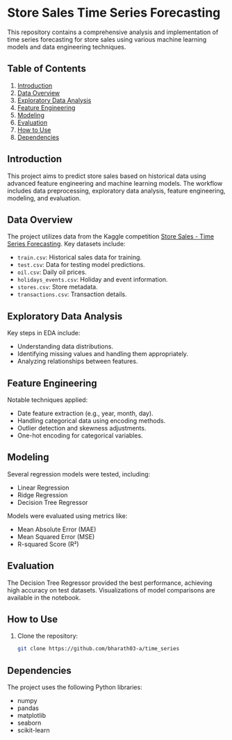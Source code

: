 # Store Sales Time Series Forecasting

This repository contains a comprehensive analysis and implementation of time series forecasting for store sales using various machine learning models and data engineering techniques.

## Table of Contents

1. [Introduction](#introduction)
2. [Data Overview](#data-overview)
3. [Exploratory Data Analysis](#exploratory-data-analysis)
4. [Feature Engineering](#feature-engineering)
5. [Modeling](#modeling)
6. [Evaluation](#evaluation)
7. [How to Use](#how-to-use)
8. [Dependencies](#dependencies)

## Introduction

This project aims to predict store sales based on historical data using advanced feature engineering and machine learning models. The workflow includes data preprocessing, exploratory data analysis, feature engineering, modeling, and evaluation.

## Data Overview

The project utilizes data from the Kaggle competition [Store Sales - Time Series Forecasting](https://www.kaggle.com/competitions/store-sales-time-series-forecasting). Key datasets include:

- `train.csv`: Historical sales data for training.
- `test.csv`: Data for testing model predictions.
- `oil.csv`: Daily oil prices.
- `holidays_events.csv`: Holiday and event information.
- `stores.csv`: Store metadata.
- `transactions.csv`: Transaction details.

## Exploratory Data Analysis

Key steps in EDA include:
- Understanding data distributions.
- Identifying missing values and handling them appropriately.
- Analyzing relationships between features.

## Feature Engineering

Notable techniques applied:
- Date feature extraction (e.g., year, month, day).
- Handling categorical data using encoding methods.
- Outlier detection and skewness adjustments.
- One-hot encoding for categorical variables.

## Modeling

Several regression models were tested, including:
- Linear Regression
- Ridge Regression
- Decision Tree Regressor

Models were evaluated using metrics like:
- Mean Absolute Error (MAE)
- Mean Squared Error (MSE)
- R-squared Score (R²)

## Evaluation

The Decision Tree Regressor provided the best performance, achieving high accuracy on test datasets. Visualizations of model comparisons are available in the notebook.

## How to Use

1. Clone the repository:
   ```bash
   git clone https://github.com/bharath03-a/time_series


## Dependencies
The project uses the following Python libraries:

- numpy
- pandas
- matplotlib
- seaborn
- scikit-learn